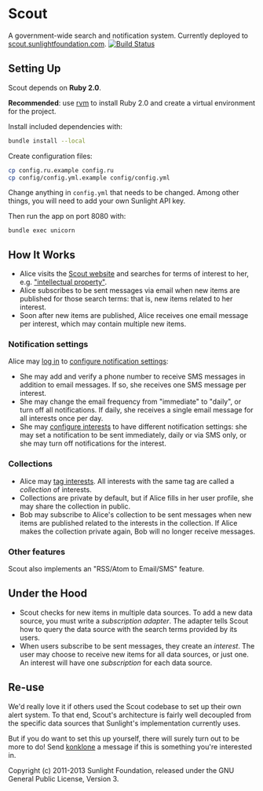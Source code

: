 # Scout

A government-wide search and notification system. Currently deployed to [scout.sunlightfoundation.com](https://scout.sunlightfoundation.com/). [![Build Status](https://secure.travis-ci.org/sunlightlabs/scout.png)](http://travis-ci.org/sunlightlabs/scout)


## Setting Up

Scout depends on **Ruby 2.0**.

**Recommended**: use [rvm](https://rvm.io/) to install Ruby 2.0 and create a virtual environment for the project.

Install included dependencies with:

```bash
bundle install --local
```

Create configuration files:

```bash
cp config.ru.example config.ru
cp config/config.yml.example config/config.yml
```

Change anything in `config.yml` that needs to be changed. Among other things, you will need to add your own Sunlight API key.

Then run the app on port 8080 with:

```
bundle exec unicorn
```

## How It Works

* Alice visits the [Scout website](https://scout.sunlightfoundation.com/) and searches for terms of interest to her, e.g. ["intellectual property"](https://scout.sunlightfoundation.com/search/all/intellectual%20property).
* Alice subscribes to be sent messages via email when new items are published for those search terms: that is, new items related to her interest.
* Soon after new items are published, Alice receives one email message per interest, which may contain multiple new items.

### Notification settings

Alice may [log in](https://scout.sunlightfoundation.com/login) to [configure notification settings](https://scout.sunlightfoundation.com/account/settings):

* She may add and verify a phone number to receive SMS messages in addition to email messages. If so, she receives one SMS message per interest.
* She may change the email frequency from "immediate" to "daily", or turn off all notifications. If daily, she receives a single email message for all interests once per day.
* She may [configure interests](https://scout.sunlightfoundation.com/account/subscriptions) to have different notification settings: she may set a notification to be sent immediately, daily or via SMS only, or she may turn off notifications for the interest.

### Collections

* Alice may [tag interests](https://scout.sunlightfoundation.com/account/subscriptions). All interests with the same tag are called a *collection* of interests.
* Collections are private by default, but if Alice fills in her user profile, she may share the collection in public.
* Bob may subscribe to Alice's collection to be sent messages when new items are published related to the interests in the collection. If Alice makes the collection private again, Bob will no longer receive messages.

### Other features

Scout also implements an "RSS/Atom to Email/SMS" feature.

## Under the Hood

* Scout checks for new items in multiple data sources. To add a new data source, you must write a *subscription adapter*. The adapter tells Scout how to query the data source with the search terms provided by its users.
* When users subscribe to be sent messages, they create an *interest*. The user may choose to receive new items for all data sources, or just one. An interest will have one *subscription* for each data source.

## Re-use

We'd really love it if others used the Scout codebase to set up their own alert system. To that end, Scout's architecture is fairly well decoupled from the specific data sources that Sunlight's implementation currently uses.

But if you do want to set this up yourself, there will surely turn out to be more to do! Send [konklone](https://github.com/konklone) a message if this is something you're interested in.

Copyright (c) 2011-2013 Sunlight Foundation, released under the GNU General Public License, Version 3.
